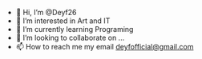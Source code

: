 - 👋 Hi, I’m @Deyf26
- 👀 I’m interested in Art and IT
- 🌱 I’m currently learning Programing
- 💞️ I’m looking to collaborate on ...
- 📫 How to reach me my email deyfofficial@gmail.com

<!---
Deyf26/Deyf26 is a ✨ special ✨ repository because its `README.md` (this file) appears on your GitHub profile.
You can click the Preview link to take a look at your changes.
--->
